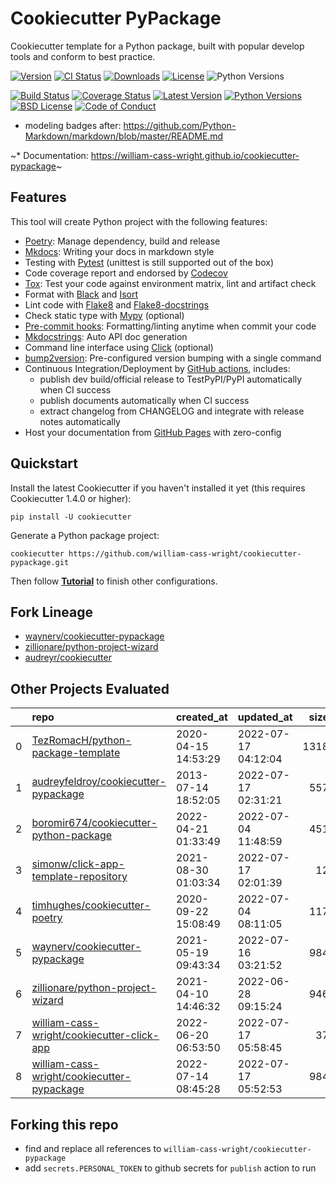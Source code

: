 # Cookiecutter PyPackage

Cookiecutter template for a Python package, built with popular develop tools and
conform to best practice.

[![Version](http://img.shields.io/pypi/v/sys-config?color=brightgreen)](https://pypi.python.org/pypi/sys-config)
[![CI Status](https://github.com/william-cass-wright/python-project-wizard/actions/workflows/release.yml/badge.svg)](https://github.com/william-cass-wright/python-project-wizard)
[![Downloads](https://img.shields.io/pypi/dm/sys-config)](https://pypi.org/project/sys-config/)
[![License](https://img.shields.io/pypi/l/sys-config)](https://opensource.org/licenses/BSD-2-Clause)
![Python Versions](https://img.shields.io/pypi/pyversions/sys-config)


[![Build Status][build-button]][build]
[![Coverage Status][codecov-button]][codecov]
[![Latest Version][mdversion-button]][md-pypi]
[![Python Versions][pyversion-button]][md-pypi]
[![BSD License][bsdlicense-button]][bsdlicense]
[![Code of Conduct][codeofconduct-button]][Code of Conduct]

[build-button]: https://github.com/william-cass-wright/markdown/workflows/CI/badge.svg?event=push
[build]: https://github.com/william-cass-wright/markdown/actions?query=workflow%3ACI+event%3Apush
[codecov-button]: https://codecov.io/gh/william-cass-wright/markdown/branch/master/graph/badge.svg
[codecov]: https://codecov.io/gh/william-cass-wright/markdown
[mdversion-button]: https://img.shields.io/pypi/v/Markdown.svg
[md-pypi]: https://pypi.org/project/Markdown/
[pyversion-button]: https://img.shields.io/pypi/pyversions/Markdown.svg
[bsdlicense-button]: https://img.shields.io/badge/license-BSD-yellow.svg
[bsdlicense]: https://opensource.org/licenses/BSD-3-Clause
[codeofconduct-button]: https://img.shields.io/badge/code%20of%20conduct-contributor%20covenant-green.svg?style=flat-square
[Code of Conduct]: https://github.com/william-cass-wright/markdown/blob/master/CODE_OF_CONDUCT.md

- modeling badges after: https://github.com/Python-Markdown/markdown/blob/master/README.md

~* Documentation: <https://william-cass-wright.github.io/cookiecutter-pypackage>~

## Features

This tool will create Python project with the following features:

* [Poetry](https://python-poetry.org/): Manage dependency, build and release
* [Mkdocs](https://www.mkdocs.org): Writing your docs in markdown style
* Testing with [Pytest](https://pytest.org) (unittest is still supported out of the box)
* Code coverage report and endorsed by [Codecov](https://codecov.io)
* [Tox](https://tox.readthedocs.io): Test your code against environment matrix, lint and artifact check
* Format with [Black](https://github.com/psf/black) and [Isort](https://github.com/PyCQA/isort)
* Lint code with [Flake8](https://flake8.pycqa.org) and [Flake8-docstrings](https://pypi.org/project/flake8-docstrings/)
* Check static type with [Mypy](http://mypy-lang.org/) (optional)
* [Pre-commit hooks](https://pre-commit.com/): Formatting/linting anytime when commit your code
* [Mkdocstrings](https://mkdocstrings.github.io/): Auto API doc generation
* Command line interface using [Click](https://click.palletsprojects.com/en/8.0.x/) (optional)
* [bump2version](https://github.com/c4urself/bump2version): Pre-configured version bumping with a single command
* Continuous Integration/Deployment by [GitHub actions](https://github.com/features/actions), includes:
    - publish dev build/official release to TestPyPI/PyPI automatically when CI success
    - publish documents automatically when CI success
    - extract changelog from CHANGELOG and integrate with release notes automatically
* Host your documentation from [GitHub Pages](https://pages.github.com) with zero-config

## Quickstart
Install the latest Cookiecutter if you haven't installed it yet (this requires Cookiecutter 1.4.0 or higher):

```
pip install -U cookiecutter
```

Generate a Python package project:

```
cookiecutter https://github.com/william-cass-wright/cookiecutter-pypackage.git
```

Then follow **[Tutorial](docs/tutorial.md)** to finish other configurations.

## Fork Lineage
- [waynerv/cookiecutter-pypackage](https://github.com/waynerv/cookiecutter-pypackage)
- [zillionare/python-project-wizard](https://github.com/zillionare/python-project-wizard)
- [audreyr/cookiecutter](https://github.com/audreyr/cookiecutter)

## Other Projects Evaluated
|    | repo                                                                                                                  | created_at          | updated_at          |   size |   stargazers_count |
|---:|:----------------------------------------------------------------------------------------------------------------------|:--------------------|:--------------------|-------:|-------------------:|
|  0 | [TezRomacH/python-package-template](https://api.github.com/repos/TezRomacH/python-package-template)                   | 2020-04-15 14:53:29 | 2022-07-17 04:12:04 |   1318 |                763 |
|  1 | [audreyfeldroy/cookiecutter-pypackage](https://api.github.com/repos/audreyfeldroy/cookiecutter-pypackage)             | 2013-07-14 18:52:05 | 2022-07-17 02:31:21 |    557 |               3539 |
|  2 | [boromir674/cookiecutter-python-package](https://api.github.com/repos/boromir674/cookiecutter-python-package)         | 2022-04-21 01:33:49 | 2022-07-04 11:48:59 |    451 |                  3 |
|  3 | [simonw/click-app-template-repository](https://api.github.com/repos/simonw/click-app-template-repository)             | 2021-08-30 01:03:34 | 2022-07-17 02:01:39 |     12 |                  8 |
|  4 | [timhughes/cookiecutter-poetry](https://api.github.com/repos/timhughes/cookiecutter-poetry)                           | 2020-09-22 15:08:49 | 2022-07-04 08:11:05 |    117 |                  5 |
|  5 | [waynerv/cookiecutter-pypackage](https://api.github.com/repos/waynerv/cookiecutter-pypackage)                         | 2021-05-19 09:43:34 | 2022-07-16 03:21:52 |    984 |                 44 |
|  6 | [zillionare/python-project-wizard](https://api.github.com/repos/zillionare/python-project-wizard)                     | 2021-04-10 14:46:32 | 2022-06-28 09:15:24 |    946 |                 55 |
|  7 | [william-cass-wright/cookiecutter-click-app](https://api.github.com/repos/william-cass-wright/cookiecutter-click-app) | 2022-06-20 06:53:50 | 2022-07-17 05:58:45 |     37 |                  0 |
|  8 | [william-cass-wright/cookiecutter-pypackage](https://api.github.com/repos/william-cass-wright/cookiecutter-pypackage) | 2022-07-14 08:45:28 | 2022-07-17 05:52:53 |    984 |                  0 |

## Forking this repo
- find and replace all references to `william-cass-wright/cookiecutter-pypackage`
- add `secrets.PERSONAL_TOKEN` to github secrets for `publish` action to run

